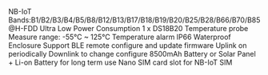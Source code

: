 NB-IoT Bands:B1/B2/B3/B4/B5/B8/B12/B13/B17/B18/B19/B20/B25/B28/B66/B70/B85 @H-FDD
Ultra Low Power Consumption
1 x DS18B20 Temperature probe
Measure range: -55°C ~ 125°C
Temperature alarm
IP66 Waterproof Enclosure
Support BLE remote configure and update firmware
Uplink on periodically
Downlink to change configure
8500mAh Battery or Solar Panel + Li-on Battery for long term use
Nano SIM card slot for NB-IoT SIM
